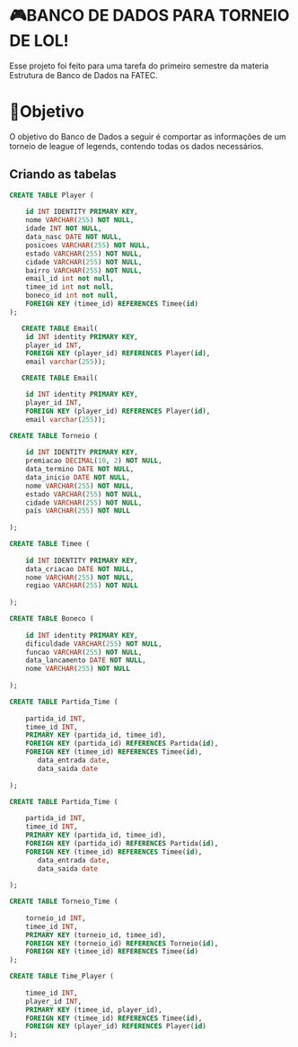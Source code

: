 <h1>🎮BANCO DE DADOS PARA TORNEIO DE LOL!</h1>
<p>Esse projeto foi feito para uma tarefa do primeiro semestre da materia Estrutura de Banco de Dados na FATEC.</p>
<h1>📝Objetivo</h1>
<p>O objetivo do Banco de Dados a seguir é comportar as informações de um torneio de league of legends, contendo todas os dados necessários.</p>

<h2>Criando as tabelas</h2>


```sql
CREATE TABLE Player (
 
    id INT IDENTITY PRIMARY KEY,
    nome VARCHAR(255) NOT NULL,
    idade INT NOT NULL,
    data_nasc DATE NOT NULL,
    posicoes VARCHAR(255) NOT NULL,
    estado VARCHAR(255) NOT NULL,
    cidade VARCHAR(255) NOT NULL,
    bairro VARCHAR(255) NOT NULL,
    email_id int not null,
    timee_id int not null,
    boneco_id int not null,
    FOREIGN KEY (timee_id) REFERENCES Timee(id)
);
```

```sql
   CREATE TABLE Email(
    id INT identity PRIMARY KEY,
    player_id INT,
    FOREIGN KEY (player_id) REFERENCES Player(id),
    email varchar(255));
```
```sql
   CREATE TABLE Email(

    id INT identity PRIMARY KEY,
    player_id INT,
    FOREIGN KEY (player_id) REFERENCES Player(id),
    email varchar(255));
```


```sql
CREATE TABLE Torneio (
 
    id INT IDENTITY PRIMARY KEY,
    premiacao DECIMAL(10, 2) NOT NULL,
    data_termino DATE NOT NULL,
    data_inicio DATE NOT NULL,
    nome VARCHAR(255) NOT NULL,
    estado VARCHAR(255) NOT NULL,
    cidade VARCHAR(255) NOT NULL,
    país VARCHAR(255) NOT NULL
 
);
```

```sql
CREATE TABLE Timee (
 
    id INT IDENTITY PRIMARY KEY,
    data_criacao DATE NOT NULL,
    nome VARCHAR(255) NOT NULL,
    regiao VARCHAR(255) NOT NULL
 
);
```

```sql
CREATE TABLE Boneco (
 
    id INT identity PRIMARY KEY,
    dificuldade VARCHAR(255) NOT NULL,
    funcao VARCHAR(255) NOT NULL,
    data_lancamento DATE NOT NULL,
    nome VARCHAR(255) NOT NULL
 
);
```

```sql
CREATE TABLE Partida_Time (
 
    partida_id INT,
    timee_id INT,
    PRIMARY KEY (partida_id, timee_id),
    FOREIGN KEY (partida_id) REFERENCES Partida(id),
    FOREIGN KEY (timee_id) REFERENCES Timee(id),
	   data_entrada date,
	   data_saida date
 
);

```
```sql
CREATE TABLE Partida_Time (
 
    partida_id INT,
    timee_id INT,
    PRIMARY KEY (partida_id, timee_id),
    FOREIGN KEY (partida_id) REFERENCES Partida(id),
    FOREIGN KEY (timee_id) REFERENCES Timee(id),
	   data_entrada date,
	   data_saida date
 
);
```
```sql
CREATE TABLE Torneio_Time (
 
    torneio_id INT,
    timee_id INT,
    PRIMARY KEY (torneio_id, timee_id),
    FOREIGN KEY (torneio_id) REFERENCES Torneio(id),
    FOREIGN KEY (timee_id) REFERENCES Timee(id)
);
```

```sql
CREATE TABLE Time_Player (
 
    timee_id INT,
    player_id INT,
    PRIMARY KEY (timee_id, player_id),
    FOREIGN KEY (timee_id) REFERENCES Timee(id),
    FOREIGN KEY (player_id) REFERENCES Player(id)
);
```





